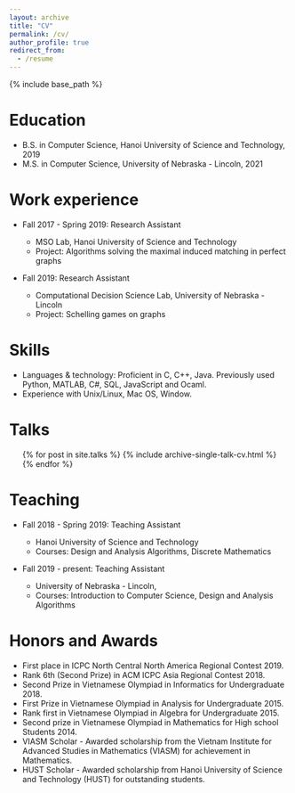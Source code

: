 ```yaml
---
layout: archive
title: "CV"
permalink: /cv/
author_profile: true
redirect_from:
  - /resume
---
```


{% include base_path %}

Education
======
* B.S. in Computer Science, Hanoi University of Science and Technology, 2019
* M.S. in Computer Science, University of Nebraska - Lincoln, 2021

Work experience
======
* Fall 2017 - Spring 2019: Research Assistant
  * MSO Lab, Hanoi University of Science and Technology
  * Project: Algorithms solving the maximal induced matching in perfect graphs
  
* Fall 2019: Research Assistant
  * Computational Decision Science Lab, University of Nebraska - Lincoln
  * Project: Schelling games on graphs
  
Skills
======
 * Languages & technology: Proficient in C, C++, Java. Previously used Python, MATLAB, C#, SQL, JavaScript and Ocaml.
 * Experience with Unix/Linux, Mac OS, Window.
 
Talks
======
  <ul>{% for post in site.talks %}
    {% include archive-single-talk-cv.html %}
  {% endfor %}</ul>
  
Teaching
======
* Fall 2018 - Spring 2019: Teaching Assistant
  * Hanoi University of Science and Technology
  * Courses: Design and Analysis Algorithms, Discrete Mathematics

* Fall 2019 - present: Teaching Assistant
  * University of Nebraska - Lincoln,
  * Courses: Introduction to Computer Science, Design and Analysis Algorithms
  
Honors and Awards
======
*	First place in ICPC North Central North America Regional Contest 2019.
*	Rank 6th (Second Prize) in ACM ICPC Asia Regional Contest 2018.
*	Second Prize in Vietnamese Olympiad in Informatics for Undergraduate 2018.
*	First Prize in Vietnamese Olympiad in Analysis for Undergraduate 2015.
*	Rank first in Vietnamese Olympiad in Algebra for Undergraduate 2015.
*	Second prize in Vietnamese Olympiad in Mathematics for High school Students 2014.
*	VIASM Scholar - Awarded scholarship from the Vietnam Institute for Advanced Studies in Mathematics (VIASM) for achievement in Mathematics.
*	HUST Scholar - Awarded scholarship from Hanoi University of Science and Technology (HUST) for outstanding students.

